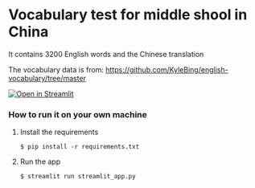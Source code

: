 # Vocabulary test for middle shool in China

It contains 3200 English words and the Chinese translation

The vocabulary data is from: https://github.com/KyleBing/english-vocabulary/tree/master

[![Open in Streamlit](https://static.streamlit.io/badges/streamlit_badge_black_white.svg)](https://vocabularytest.streamlit.app/)

### How to run it on your own machine

1. Install the requirements

   ```
   $ pip install -r requirements.txt
   ```

2. Run the app

   ```
   $ streamlit run streamlit_app.py
   ```
